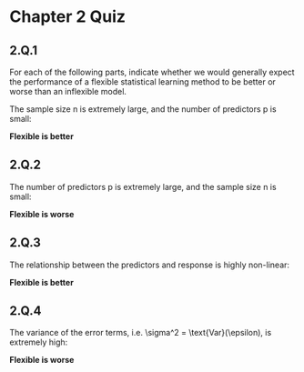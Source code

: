 # Chapter 2 Quiz

## 2.Q.1

For each of the following parts, indicate whether we would generally expect the performance of a flexible statistical learning method to be better or worse than an inflexible model.

The sample size n is extremely large, and the number of predictors p is small:

**Flexible is better**

## 2.Q.2

The number of predictors p is extremely large, and the sample size n is small:

**Flexible is worse**

## 2.Q.3

The relationship between the predictors and response is highly non-linear:

**Flexible is better**

## 2.Q.4

The variance of the error terms, i.e. \sigma^2 = \text{Var}(\epsilon), is extremely high:

**Flexible is worse**